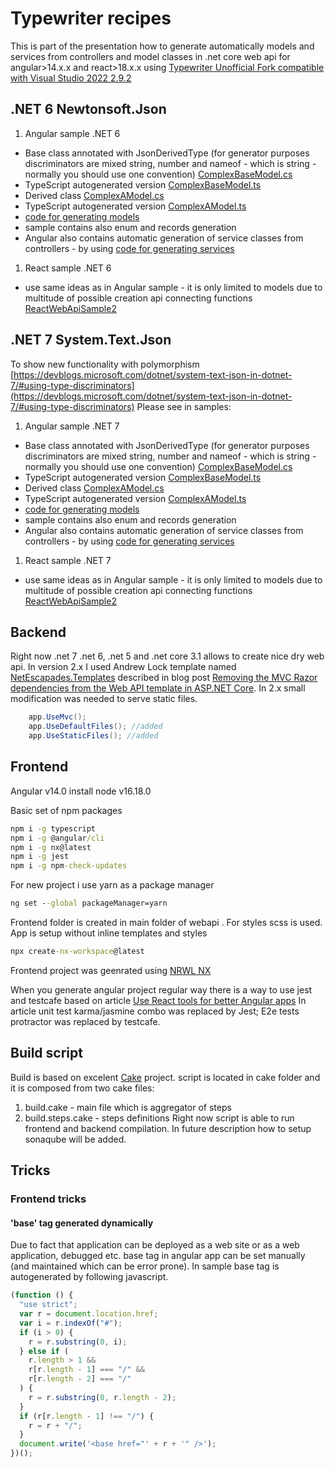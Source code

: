 # Typewriter recipes

This is part of the presentation how to generate automatically models and services from controllers and model classes in .net core web api for angular>14.x.x and react>18.x.x using [Typewriter Unofficial Fork compatible with Visual Studio 2022 2.9.2](https://github.com/AdaskoTheBeAsT/Typewriter/releases/tag/v2.9.2)

## .NET 6 Newtonsoft.Json

1. Angular sample .NET 6

- Base class annotated with JsonDerivedType (for generator purposes discriminators are mixed string, number and nameof - which is string - normally you should use one convention)
  [ComplexBaseModel.cs](https://github.com/AdaskoTheBeAsT/NetCoreTypewriterRecipes/blob/master/src/AngularWebApiSample/Models/ComplexBaseModel.cs)
- TypeScript autogenerated version
  [ComplexBaseModel.ts](https://github.com/AdaskoTheBeAsT/NetCoreTypewriterRecipes/blob/master/src/AngularWebApiSample/ClientApp/apps/client-app/src/api/models/ComplexBaseModel.ts)
- Derived class
  [ComplexAModel.cs](https://github.com/AdaskoTheBeAsT/NetCoreTypewriterRecipes/blob/master/src/AngularWebApiSample/Models/ComplexAModel.cs)
- TypeScript autogenerated version
  [ComplexAModel.ts](https://github.com/AdaskoTheBeAsT/NetCoreTypewriterRecipes/blob/master/src/AngularWebApiSample/ClientApp/apps/client-app/src/api/models/ComplexAModel.ts)
- [code for generating models](https://github.com/AdaskoTheBeAsT/NetCoreTypewriterRecipes/tree/master/src/AngularWebApiSample/ClientApp/apps/client-app/src/api/models/_AutogeneratedModels.tst)
- sample contains also enum and records generation
- Angular also contains automatic generation of service classes from controllers - by using [code for generating services](https://github.com/AdaskoTheBeAsT/NetCoreTypewriterRecipes/tree/master/src/AngularWebApiSample/ClientApp/apps/client-app/src/api/services/_AutogeneratedServices.tst)

1. React sample .NET 6
 - use same ideas as in Angular sample - it is only limited to models due to multitude of possible creation api connecting functions [ReactWebApiSample2](https://github.com/AdaskoTheBeAsT/NetCoreTypewriterRecipes/tree/master/src/ReactWebApiSample)

## .NET 7 System.Text.Json

To show new functionality with polymorphism [https://devblogs.microsoft.com/dotnet/system-text-json-in-dotnet-7/#using-type-discriminators](https://devblogs.microsoft.com/dotnet/system-text-json-in-dotnet-7/#using-type-discriminators)
Please see in samples:

1. Angular sample .NET 7

- Base class annotated with JsonDerivedType (for generator purposes discriminators are mixed string, number and nameof - which is string - normally you should use one convention)
  [ComplexBaseModel.cs](https://github.com/AdaskoTheBeAsT/NetCoreTypewriterRecipes/blob/master/src/AngularWebApiSample2/Models/ComplexBaseModel.cs)
- TypeScript autogenerated version
  [ComplexBaseModel.ts](https://github.com/AdaskoTheBeAsT/NetCoreTypewriterRecipes/blob/master/src/AngularWebApiSample2/ClientApp/apps/client-app/src/api/models/ComplexBaseModel.ts)
- Derived class
  [ComplexAModel.cs](https://github.com/AdaskoTheBeAsT/NetCoreTypewriterRecipes/blob/master/src/AngularWebApiSample2/Models/ComplexAModel.cs)
- TypeScript autogenerated version
  [ComplexAModel.ts](https://github.com/AdaskoTheBeAsT/NetCoreTypewriterRecipes/blob/master/src/AngularWebApiSample2/ClientApp/apps/client-app/src/api/models/ComplexAModel.ts)
- [code for generating models](https://github.com/AdaskoTheBeAsT/NetCoreTypewriterRecipes/tree/master/src/AngularWebApiSample2/ClientApp/apps/client-app/src/api/models/_AutogeneratedModels.tst)
- sample contains also enum and records generation
- Angular also contains automatic generation of service classes from controllers - by using [code for generating services](https://github.com/AdaskoTheBeAsT/NetCoreTypewriterRecipes/tree/master/src/AngularWebApiSample2/ClientApp/apps/client-app/src/api/services/_AutogeneratedServices.tst)

1. React sample .NET 7
 - use same ideas as in Angular sample - it is only limited to models due to multitude of possible creation api connecting functions [ReactWebApiSample2](https://github.com/AdaskoTheBeAsT/NetCoreTypewriterRecipes/tree/master/src/ReactWebApiSample2)

## Backend

Right now .net 7 .net 6, .net 5 and .net core 3.1 allows to create nice dry web api. In version 2.x I used Andrew Lock template named [NetEscapades.Templates](https://github.com/andrewlock/NetEscapades.Templates) described in blog post [Removing the MVC Razor dependencies from the Web API template in ASP.NET Core](https://andrewlock.net/removing-the-mvc-razor-dependencies-from-the-web-api-template-in-asp-net-core/).
In 2.x small modification was needed to serve static files.

```cs
    app.UseMvc();
    app.UseDefaultFiles(); //added
    app.UseStaticFiles(); //added
```

## Frontend

Angular v14.0
install node v16.18.0

Basic set of npm packages

```cmd
npm i -g typescript
npm i -g @angular/cli
npm i -g nx@latest
npm i -g jest
npm i -g npm-check-updates
```

For new project i use yarn as a package manager

```cmd
ng set --global packageManager=yarn
```

Frontend folder is created in main folder of webapi .
For styles scss is used. App is setup without inline templates and styles

```cmd
npx create-nx-workspace@latest
```

Frontend project was geenrated using [NRWL NX](https://nx.dev/latest/angular/getting-started/intro)

When you generate angular project regular way there is a way to use jest and testcafe based on article
[Use React tools for better Angular apps](https://medium.com/@martin_hotell/use-react-tools-for-better-angular-apps-b0f14f3f8114)
In article unit test karma/jasmine combo was replaced by Jest;
E2e tests protractor was replaced by testcafe.

## Build script

Build is based on excelent [Cake](https://cakebuild.net/) project. script is located in cake folder and it is composed from two cake files:

1. build.cake - main file which is aggregator of steps
1. build.steps.cake - steps definitions
   Right now script is able to run frontend and backend compilation.
   In future description how to setup sonaqube will be added.

## Tricks

### Frontend tricks

#### 'base' tag generated dynamically

Due to fact that application can be deployed as a web site or as a web application, debugged etc. base tag in angular app
can be set manually (and maintained which can be error prone). In sample base tag is autogenerated by following javascript.

```javascript
(function () {
  "use strict";
  var r = document.location.href;
  var i = r.indexOf("#");
  if (i > 0) {
    r = r.substring(0, i);
  } else if (
    r.length > 1 &&
    r[r.length - 1] === "/" &&
    r[r.length - 2] === "/"
  ) {
    r = r.substring(0, r.length - 2);
  }
  if (r[r.length - 1] !== "/") {
    r = r + "/";
  }
  document.write('<base href="' + r + '" />');
})();
```
